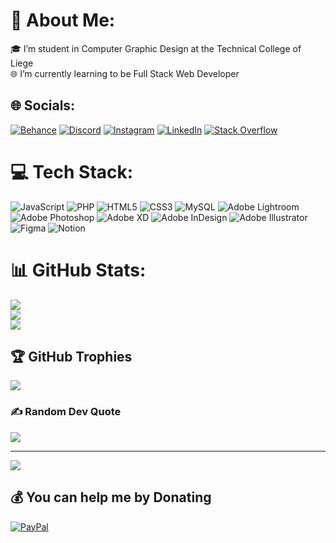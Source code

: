 # 💫 About Me:
🎓 I’m student in Computer Graphic Design at the Technical College of Liege<br>🌐 I’m currently learning to be Full Stack Web Developer


## 🌐 Socials:
[![Behance](https://img.shields.io/badge/Behance-1769ff?logo=behance&logoColor=white)](https://behance.net/dylanjacquet) [![Discord](https://img.shields.io/badge/Discord-%237289DA.svg?logo=discord&logoColor=white)](htttps://discord.gg/ZyrtMan#3687) [![Instagram](https://img.shields.io/badge/Instagram-%23E4405F.svg?logo=Instagram&logoColor=white)](https://instagram.com/dylan_jacquet234) [![LinkedIn](https://img.shields.io/badge/LinkedIn-%230077B5.svg?logo=linkedin&logoColor=white)](https://linkedin.com/in/dylan-jacquet-2a3a8a211) [![Stack Overflow](https://img.shields.io/badge/-Stackoverflow-FE7A16?logo=stack-overflow&logoColor=white)](https://stackoverflow.com/users/20256966/dylan-jacquet?tab=profile) 

# 💻 Tech Stack:
![JavaScript](https://img.shields.io/badge/javascript-%23323330.svg?style=for-the-badge&logo=javascript&logoColor=%23F7DF1E) ![PHP](https://img.shields.io/badge/php-%23777BB4.svg?style=for-the-badge&logo=php&logoColor=white) ![HTML5](https://img.shields.io/badge/html5-%23E34F26.svg?style=for-the-badge&logo=html5&logoColor=white) ![CSS3](https://img.shields.io/badge/css3-%231572B6.svg?style=for-the-badge&logo=css3&logoColor=white) ![MySQL](https://img.shields.io/badge/mysql-%2300f.svg?style=for-the-badge&logo=mysql&logoColor=white) ![Adobe Lightroom](https://img.shields.io/badge/Adobe%20Lightroom-31A8FF.svg?style=for-the-badge&logo=Adobe%20Lightroom&logoColor=white) ![Adobe Photoshop](https://img.shields.io/badge/adobephotoshop-%2331A8FF.svg?style=for-the-badge&logo=adobephotoshop&logoColor=white) ![Adobe XD](https://img.shields.io/badge/Adobe%20XD-470137?style=for-the-badge&logo=Adobe%20XD&logoColor=#FF61F6) ![Adobe InDesign](https://img.shields.io/badge/Adobe%20InDesign-49021F?style=for-the-badge&logo=adobeindesign&logoColor=white) ![Adobe Illustrator](https://img.shields.io/badge/adobeillustrator-%23FF9A00.svg?style=for-the-badge&logo=adobeillustrator&logoColor=white) 	![Figma](https://img.shields.io/badge/figma-%23F24E1E.svg?style=for-the-badge&logo=figma&logoColor=white) ![Notion](https://img.shields.io/badge/Notion-%23000000.svg?style=for-the-badge&logo=notion&logoColor=white)
# 📊 GitHub Stats:
![](https://github-readme-stats.vercel.app/api?username=Dylan-Jacquet&theme=merko&hide_border=false&include_all_commits=true&count_private=true)<br/>
![](https://github-readme-streak-stats.herokuapp.com/?user=Dylan-Jacquet&theme=merko&hide_border=false)<br/>
![](https://github-readme-stats.vercel.app/api/top-langs/?username=Dylan-Jacquet&theme=merko&hide_border=false&include_all_commits=true&count_private=true&layout=compact)

## 🏆 GitHub Trophies
![](https://github-profile-trophy.vercel.app/?username=Dylan-Jacquet&theme=monokai&no-frame=false&no-bg=true&margin-w=4)

### ✍️ Random Dev Quote
![](https://quotes-github-readme.vercel.app/api?type=horizontal&theme=radical)

---
[![](https://visitcount.itsvg.in/api?id=Dylan-Jacquet&icon=0&color=1)](https://visitcount.itsvg.in)

  ## 💰 You can help me by Donating
  [![PayPal](https://img.shields.io/badge/PayPal-00457C?style=for-the-badge&logo=paypal&logoColor=white)](https://paypal.me/paypal.me/dylanjacquet234) 

  <!-- Proudly created with GPRM ( https://gprm.itsvg.in ) -->
  

